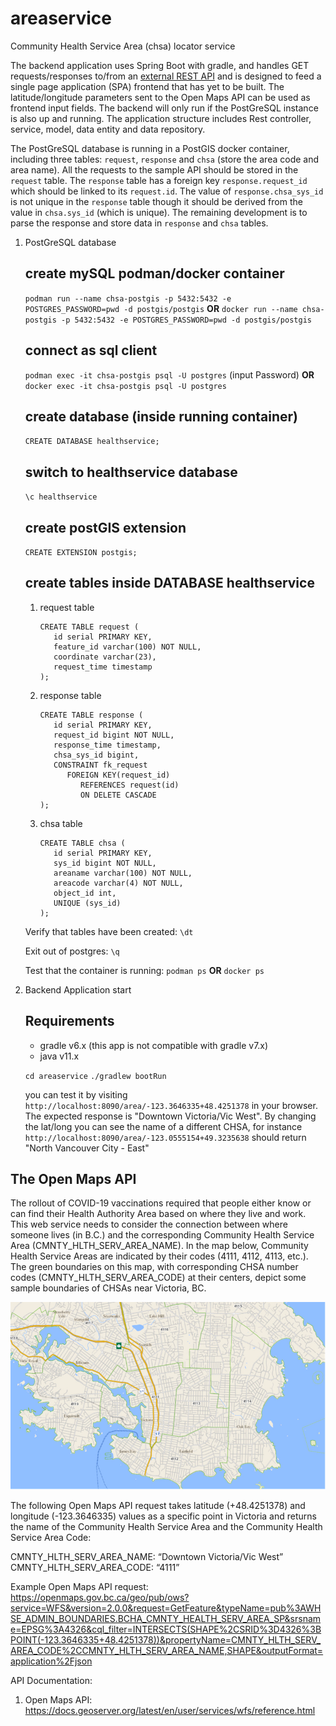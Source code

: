 # areaservice
Community Health Service Area (chsa) locator service

The backend application uses Spring Boot with gradle, and handles GET requests/responses to/from an [external REST API](#the-open-maps-api) and is designed to feed a single page application (SPA) frontend that has yet to be built. The latitude/longitude parameters sent to the Open Maps API can be used as frontend input fields. The backend will only run if the PostGreSQL instance is also up and running. The application structure includes Rest controller, service, model, data entity and data repository. 
    
The PostGreSQL database is running in a PostGIS docker container, including three tables: `request`, `response` and `chsa` (store the area code and area name). All the requests to the sample API should be stored in the `request` table. The `response` table has a foreign key `response.request_id` which should be linked to its `request.id`. The value of `response.chsa_sys_id` is not unique in the `response` table though it should be derived from the value in `chsa.sys_id` (which is unique). The remaining development is to parse the response and store data in `response` and `chsa` tables. 

1. PostGreSQL database
   ## create mySQL podman/docker container
   `podman run --name chsa-postgis -p 5432:5432 -e POSTGRES_PASSWORD=pwd -d postgis/postgis`
    **OR**
   `docker run --name chsa-postgis -p 5432:5432 -e POSTGRES_PASSWORD=pwd -d postgis/postgis`


   ## connect as sql client
    `podman exec -it chsa-postgis psql -U postgres`
    (input Password)
    **OR**
    `docker exec -it chsa-postgis psql -U postgres`

   ## create database (inside running container)
    `CREATE DATABASE healthservice;`

   ## switch to healthservice database
    `\c healthservice` 

   ## create postGIS extension
    `CREATE EXTENSION postgis;`

   ## create tables inside DATABASE healthservice

   1) request table
      ```
      CREATE TABLE request (
         id serial PRIMARY KEY,
         feature_id varchar(100) NOT NULL,
         coordinate varchar(23),
         request_time timestamp
      );
      ```

   2) response table
      ```
      CREATE TABLE response (
         id serial PRIMARY KEY,
         request_id bigint NOT NULL,
         response_time timestamp,
         chsa_sys_id bigint,
         CONSTRAINT fk_request
            FOREIGN KEY(request_id)
               REFERENCES request(id)
               ON DELETE CASCADE
      );
      ```

   3) chsa table
      ```
      CREATE TABLE chsa (
         id serial PRIMARY KEY,
         sys_id bigint NOT NULL,
         areaname varchar(100) NOT NULL,
         areacode varchar(4) NOT NULL,
         object_id int,
         UNIQUE (sys_id)
      );
      ```

   Verify that tables have been created: 
   `\dt`

   Exit out of postgres:
   `\q` 

   Test that the container is running: 
   `podman ps`
   **OR**
   `docker ps`

2. Backend Application start

   ## Requirements
   - gradle v6.x (this app is not compatible with gradle v7.x)
   - java v11.x

   `cd areaservice`
   `./gradlew bootRun`

   you can test it by visiting `http://localhost:8090/area/-123.3646335+48.4251378` in your browser. The expected response is "Downtown Victoria/Vic West". By changing the lat/long you can see the name of a different CHSA, for instance `http://localhost:8090/area/-123.0555154+49.3235638` should return "North Vancouver City - East" 

## The Open Maps API

The rollout of COVID-19 vaccinations required that people either know or can find their Health Authority Area based on where they live and work. This web service needs to consider the connection between where someone lives (in B.C.) and the corresponding Community Health Service Area (CMNTY_HLTH_SERV_AREA_NAME). In the map below, Community Health Service Areas are indicated by their codes (4111, 4112, 4113, etc.). The green boundaries on this map, with corresponding CHSA number codes (CMNTY_HLTH_SERV_AREA_CODE) at their centers, depict some sample boundaries of CHSAs near Victoria, BC. 

![image of chsa boundaries near Victoria, BC](chsa-boundaries.png)

The following Open Maps API request takes latitude (+48.4251378) and longitude (-123.3646335) values as a specific point in Victoria and returns the name of the Community Health Service Area and the Community Health Service Area Code:

CMNTY_HLTH_SERV_AREA_NAME: “Downtown Victoria/Vic West” 
CMNTY_HLTH_SERV_AREA_CODE: “4111”

Example Open Maps API request:
https://openmaps.gov.bc.ca/geo/pub/ows?service=WFS&version=2.0.0&request=GetFeature&typeName=pub%3AWHSE_ADMIN_BOUNDARIES.BCHA_CMNTY_HEALTH_SERV_AREA_SP&srsname=EPSG%3A4326&cql_filter=INTERSECTS(SHAPE%2CSRID%3D4326%3BPOINT(-123.3646335+48.4251378))&propertyName=CMNTY_HLTH_SERV_AREA_CODE%2CCMNTY_HLTH_SERV_AREA_NAME,SHAPE&outputFormat=application%2Fjson

API Documentation:
1.	Open Maps API: https://docs.geoserver.org/latest/en/user/services/wfs/reference.html 
